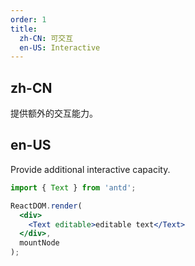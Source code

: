 ```yaml
---
order: 1
title:
  zh-CN: 可交互
  en-US: Interactive
---
```


## zh-CN

提供额外的交互能力。

## en-US

Provide additional interactive capacity.

```jsx
import { Text } from 'antd';

ReactDOM.render(
  <div>
    <Text editable>editable text</Text>
  </div>,
  mountNode
);
```
